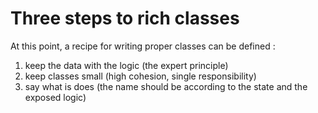 # Three steps to rich classes

At this point, a recipe for writing proper classes can be defined :

1. keep the data with the logic \(the expert principle\)
2. keep classes small \(high cohesion, single responsibility\)
3. say what is does \(the name should be according to the state and the exposed logic\)



